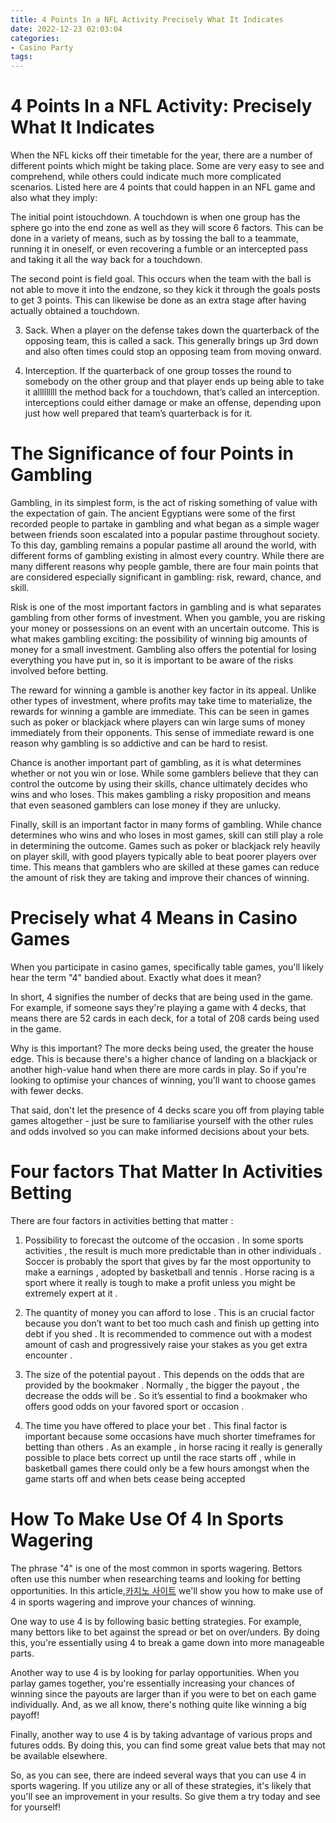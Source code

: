 ```yaml
---
title: 4 Points In a NFL Activity Precisely What It Indicates 
date: 2022-12-23 02:03:04
categories:
- Casino Party
tags:
---
```



#  4 Points In a NFL Activity: Precisely What It Indicates 

When the NFL kicks off their timetable for the year, there are a number of different points which might be taking place.  Some are very easy to see and comprehend, while others could indicate much more complicated scenarios.  Listed here are 4 points that could happen in an NFL game and also what they imply:

The initial point istouchdown. A touchdown is when one group has the sphere go into the end zone as well as they will score 6 factors. This can be done in a variety of means, such as by tossing the ball to a teammate, running it in oneself, or even recovering a fumble or an intercepted pass and taking it all the way back for a touchdown.

The second point is field goal. This occurs when the team with the ball is not able to move it into the endzone, so they kick it through the goals posts to get 3 points. This can likewise be done as an extra stage after having actually obtained a touchdown.

3) Sack. When a player on the defense takes down the quarterback of the opposing team, this is called a sack. This generally brings up 3rd down and also often times could stop an opposing team from moving onward.

4) Interception. If the quarterback of one group tosses the round to somebody on the other group and that player ends up being able to take it alllllllll the method back for a touchdown, that’s called an interception. interceptions could either damage or make an offense, depending upon just how well prepared that team’s quarterback is for it.

#  The Significance of four Points in Gambling 
Gambling, in its simplest form, is the act of risking something of value with the expectation of gain. The ancient Egyptians were some of the first recorded people to partake in gambling and what began as a simple wager between friends soon escalated into a popular pastime throughout society. To this day, gambling remains a popular pastime all around the world, with different forms of gambling existing in almost every country. While there are many different reasons why people gamble, there are four main points that are considered especially significant in gambling: risk, reward, chance, and skill. 

Risk is one of the most important factors in gambling and is what separates gambling from other forms of investment. When you gamble, you are risking your money or possessions on an event with an uncertain outcome. This is what makes gambling exciting: the possibility of winning big amounts of money for a small investment. Gambling also offers the potential for losing everything you have put in, so it is important to be aware of the risks involved before betting. 

The reward for winning a gamble is another key factor in its appeal. Unlike other types of investment, where profits may take time to materialize, the rewards for winning a gamble are immediate. This can be seen in games such as poker or blackjack where players can win large sums of money immediately from their opponents. This sense of immediate reward is one reason why gambling is so addictive and can be hard to resist. 

Chance is another important part of gambling, as it is what determines whether or not you win or lose. While some gamblers believe that they can control the outcome by using their skills, chance ultimately decides who wins and who loses. This makes gambling a risky proposition and means that even seasoned gamblers can lose money if they are unlucky. 

Finally, skill is an important factor in many forms of gambling. While chance determines who wins and who loses in most games, skill can still play a role in determining the outcome. Games such as poker or blackjack rely heavily on player skill, with good players typically able to beat poorer players over time. This means that gamblers who are skilled at these games can reduce the amount of risk they are taking and improve their chances of winning.

#  Precisely what 4 Means in Casino Games 

When you participate in casino games, specifically table games, you'll likely hear the term "4" bandied about. Exactly what does it mean? 

In short, 4 signifies the number of decks that are being used in the game. For example, if someone says they're playing a game with 4 decks, that means there are 52 cards in each deck, for a total of 208 cards being used in the game. 

Why is this important? The more decks being used, the greater the house edge. This is because there's a higher chance of landing on a blackjack or another high-value hand when there are more cards in play. So if you're looking to optimise your chances of winning, you'll want to choose games with fewer decks. 

That said, don't let the presence of 4 decks scare you off from playing table games altogether - just be sure to familiarise yourself with the other rules and odds involved so you can make informed decisions about your bets.

#  Four factors That Matter In Activities Betting 

There are four factors in activities betting that matter : 

1. Possibility to forecast the outcome of the occasion . In some sports activities , the result is much more predictable than in other individuals . Soccer is probably the sport that gives by far the most opportunity to make a earnings , adopted by basketball and tennis . Horse racing is a sport where it really is tough to make a profit unless you might be extremely expert at it . 

2. The quantity of money you can afford to lose . This is an crucial factor because you don’t want to bet too much cash and finish up getting into debt if you shed . It is recommended to commence out with a modest amount of cash and progressively raise your stakes as you get extra encounter .

3. The size of the potential payout . This depends on the odds that are provided by the bookmaker . Normally , the bigger the payout , the decrease the odds will be . So it’s essential to find a bookmaker who offers good odds on your favored sport or occasion .

4. The time you have offered to place your bet . This final factor is important because some occasions have much shorter timeframes for betting than others . As an example , in horse racing it really is generally possible to place bets correct up until the race starts off , while in basketball games there could only be a few hours amongst when the game starts off and when bets cease being accepted

#  How To Make Use Of 4 In Sports Wagering

The phrase "4" is one of the most common in sports wagering. Bettors often use this number when researching teams and looking for betting opportunities. In this article,[카지노 사이트](https://choegocasino.com/) we'll show you how to make use of 4 in sports wagering and improve your chances of winning.

One way to use 4 is by following basic betting strategies. For example, many bettors like to bet against the spread or bet on over/unders. By doing this, you're essentially using 4 to break a game down into more manageable parts.

Another way to use 4 is by looking for parlay opportunities. When you parlay games together, you're essentially increasing your chances of winning since the payouts are larger than if you were to bet on each game individually. And, as we all know, there's nothing quite like winning a big payoff!

Finally, another way to use 4 is by taking advantage of various props and futures odds. By doing this, you can find some great value bets that may not be available elsewhere.

So, as you can see, there are indeed several ways that you can use 4 in sports wagering. If you utilize any or all of these strategies, it's likely that you'll see an improvement in your results. So give them a try today and see for yourself!